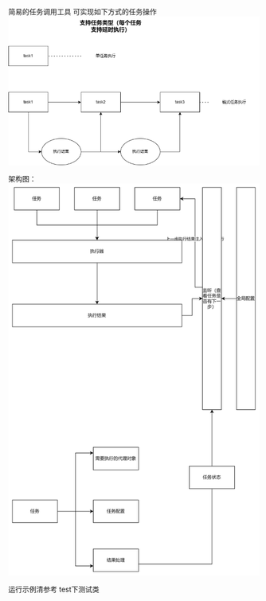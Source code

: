 简易的任务调用工具
可实现如下方式的任务操作
![excute.png](png%2Fexcute.png)

架构图：
![img.png](png%2Fimg.png)

运行示例清参考
test下测试类
